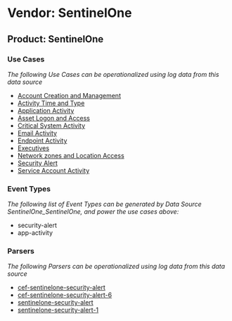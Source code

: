 Vendor: SentinelOne
===================
Product: SentinelOne
--------------------

### Use Cases

_The following Use Cases can be operationalized using log data from this data source_

* [Account Creation and Management](../UseCases/usecase_account_creation_and_management.md)
* [Activity Time  and Type](../UseCases/usecase_activity_time__and_type.md)
* [Application Activity](../UseCases/usecase_application_activity.md)
* [Asset Logon and Access](../UseCases/usecase_asset_logon_and_access.md)
* [Critical System Activity](../UseCases/usecase_critical_system_activity.md)
* [Email Activity](../UseCases/usecase_email_activity.md)
* [Endpoint Activity](../UseCases/usecase_endpoint_activity.md)
* [Executives](../UseCases/usecase_executives.md)
* [Network zones and Location Access](../UseCases/usecase_network_zones_and_location_access.md)
* [Security Alert](../UseCases/usecase_security_alert.md)
* [Service Account Activity](../UseCases/usecase_service_account_activity.md)


### Event Types

_The following list of Event Types can be generated by Data Source SentinelOne_SentinelOne, and power the use cases above:_

- security-alert
- app-activity


### Parsers

_The following Parsers can be operationalized using log data from this data source_

* [cef-sentinelone-security-alert](../Parsers/parserContent_cef-sentinelone-security-alert.md)
* [cef-sentinelone-security-alert-6](../Parsers/parserContent_cef-sentinelone-security-alert-6.md)
* [sentinelone-security-alert](../Parsers/parserContent_sentinelone-security-alert.md)
* [sentinelone-security-alert-1](../Parsers/parserContent_sentinelone-security-alert-1.md)
